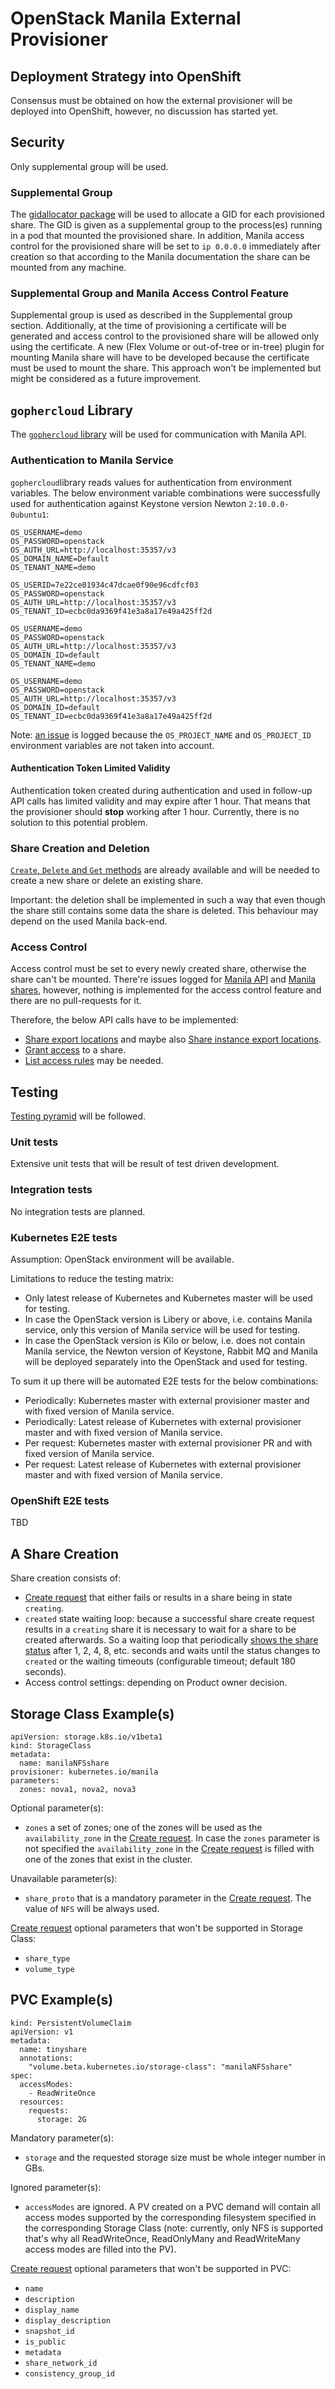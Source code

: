 # OpenStack Manila External Provisioner


## Deployment Strategy into OpenShift
Consensus must be obtained on how the external provisioner will be deployed into OpenShift, however, no discussion has started yet.


## Security
Only supplemental group will be used.

### Supplemental Group
The [gidallocator package](https://github.com/wongma7/efs-provisioner/blob/master/pkg/gidallocator/allocator.go) will be used to allocate a GID for each provisioned share. The GID is given as a supplemental group to the process(es) running in a pod that mounted the provisioned share.
In addition, Manila access control for the provisioned share will be set to `ip 0.0.0.0` immediately after creation so that according to the Manila documentation the share can be mounted from any machine.

### Supplemental Group and Manila Access Control Feature
Supplemental group is used as described in the Supplemental group section.
Additionally, at the time of provisioning a certificate will be generated and access control to the provisioned share will be allowed only using the certificate.
A new (Flex Volume or out-of-tree or in-tree) plugin for mounting Manila share will have to be developed because the certificate must be used to mount the share.
This approach won't be implemented but might be considered as a future improvement.


## `gophercloud` Library
The [`gophercloud` library](https://github.com/gophercloud/gophercloud) will be used for communication with Manila API.

### Authentication to Manila Service
`gophercloud`library reads values for authentication from environment variables. The below environment variable combinations were successfully used for authentication against Keystone version Newton `2:10.0.0-0ubuntu1`:

```
OS_USERNAME=demo
OS_PASSWORD=openstack
OS_AUTH_URL=http://localhost:35357/v3
OS_DOMAIN_NAME=Default
OS_TENANT_NAME=demo
```

```
OS_USERID=7e22ce01934c47dcae0f90e96cdfcf03
OS_PASSWORD=openstack
OS_AUTH_URL=http://localhost:35357/v3
OS_TENANT_ID=ecbc0da9369f41e3a8a17e49a425ff2d
```

```
OS_USERNAME=demo
OS_PASSWORD=openstack
OS_AUTH_URL=http://localhost:35357/v3
OS_DOMAIN_ID=default
OS_TENANT_NAME=demo
```

```
OS_USERNAME=demo
OS_PASSWORD=openstack
OS_AUTH_URL=http://localhost:35357/v3
OS_DOMAIN_ID=default
OS_TENANT_ID=ecbc0da9369f41e3a8a17e49a425ff2d
```

Note: [an issue](https://github.com/gophercloud/gophercloud/issues/297) is logged because the `OS_PROJECT_NAME` and `OS_PROJECT_ID` environment variables are not taken into account.

#### Authentication Token Limited Validity
Authentication token created during authentication and used in follow-up API calls has limited validity and may expire after 1 hour. That means that the provisioner should **stop** working after 1 hour. Currently, there is no solution to this potential problem.

### Share Creation and Deletion
[`Create`, `Delete` and `Get` methods](https://github.com/gophercloud/gophercloud/blob/master/openstack/sharedfilesystems/v2/shares/requests.go) are already available and will be needed to create a new share or delete an existing share.

Important: the deletion shall be implemented in such a way that even though the share still contains some data the share is deleted. This behaviour may depend on the used Manila back-end.

### Access Control
Access control must be set to every newly created share, otherwise the share can't be mounted.
There're issues logged for [Manila API](https://github.com/gophercloud/gophercloud/issues/114) and [Manila shares](https://github.com/gophercloud/gophercloud/issues/129), however, nothing is implemented for the access control feature and there are no pull-requests for it.

Therefore, the below API calls have to be implemented:
- [Share export locations](https://developer.openstack.org/api-ref/shared-file-systems/#share-export-locations-since-api-v2-9) and maybe also [Share instance export locations](https://developer.openstack.org/api-ref/shared-file-systems/#share-instance-export-locations-since-api-v2-9).
- [Grant access](https://developer.openstack.org/api-ref/shared-file-systems/#grant-access) to a share.
- [List access rules](https://developer.openstack.org/api-ref/shared-file-systems/#list-access-rules) may be needed.


## Testing
[Testing pyramid](https://testing.googleblog.com/2015/04/just-say-no-to-more-end-to-end-tests.html) will be followed.

### Unit tests
Extensive unit tests that will be result of test driven development.

### Integration tests
No integration tests are planned.

### Kubernetes E2E tests
Assumption: OpenStack environment will be available.

Limitations to reduce the testing matrix:
- Only latest release of Kubernetes and Kubernetes master will be used for testing.
- In case the OpenStack version is Libery or above, i.e. contains Manila service, only this version of Manila service will be used for testing.
- In case the OpenStack version is Kilo or below, i.e. does not contain Manila service, the Newton version of Keystone, Rabbit MQ and Manila will be deployed separately into the OpenStack and used for testing.

To sum it up there will be automated E2E tests for the below combinations:
- Periodically: Kubernetes master with external provisioner master and with fixed version of Manila service.
- Periodically: Latest release of Kubernetes with external provisioner master and with fixed version of Manila service.
- Per request: Kubernetes master with external provisioner PR and with fixed version of Manila service.
- Per request: Latest release of Kubernetes with external provisioner master and with fixed version of Manila service.

### OpenShift E2E tests
TBD


## A Share Creation
Share creation consists of:
- [Create request](http://developer.openstack.org/api-ref/shared-file-systems/?expanded=create-share-detail#create-share) that either fails or results in a share being in state `creating`.
- `created` state waiting loop: because a successful share create request results in a `creating` share it is necessary to wait for a share to be created afterwards. So a waiting loop that periodically [shows the share status](http://developer.openstack.org/api-ref/shared-file-systems/?expanded=create-share-detail#show-share-details) after 1, 2, 4, 8, etc. seconds and waits until the status changes to `created` or the waiting timeouts (configurable timeout; default 180 seconds).
- Access control settings: depending on Product owner decision.


## Storage Class Example(s)
```
apiVersion: storage.k8s.io/v1beta1
kind: StorageClass
metadata:
  name: manilaNFSshare
provisioner: kubernetes.io/manila
parameters:
  zones: nova1, nova2, nova3
```
Optional parameter(s):
- `zones` a set of zones; one of the zones will be used as the `availability_zone` in the [Create request](http://developer.openstack.org/api-ref/shared-file-systems/?expanded=create-share-detail#create-share). In case the `zones` parameter is not specified the `availability_zone` in the [Create request](http://developer.openstack.org/api-ref/shared-file-systems/?expanded=create-share-detail#create-share) is filled with one of the zones that exist in the cluster.

Unavailable parameter(s):
- `share_proto` that is a mandatory parameter in the [Create request](http://developer.openstack.org/api-ref/shared-file-systems/?expanded=create-share-detail#create-share). The value of `NFS` will be always used.

[Create request](http://developer.openstack.org/api-ref/shared-file-systems/?expanded=create-share-detail#create-share) optional parameters that won't be supported in Storage Class:
- `share_type`
- `volume_type`


## PVC Example(s)
```
kind: PersistentVolumeClaim
apiVersion: v1
metadata:
  name: tinyshare
  annotations:
    "volume.beta.kubernetes.io/storage-class": "manilaNFSshare"
spec:
  accessModes:
    - ReadWriteOnce
  resources:
    requests:
      storage: 2G
```
Mandatory parameter(s):
- `storage` and the requested storage size must be whole integer number in GBs.

Ignored parameter(s):
- `accessModes` are ignored. A PV created on a PVC demand will contain all access modes supported by the corresponding filesystem specified in the corresponding Storage Class (note: currently, only NFS is supported that's why all ReadWriteOnce, ReadOnlyMany and ReadWriteMany access modes are filled into the PV).

[Create request](http://developer.openstack.org/api-ref/shared-file-systems/?expanded=create-share-detail#create-share) optional parameters that won't be supported in PVC:
- `name`
- `description`
- `display_name`
- `display_description`
- `snapshot_id`
- `is_public`
- `metadata`
- `share_network_id`
- `consistency_group_id`
